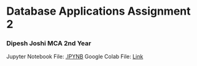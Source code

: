 # Database Applications Assignment 2
### Dipesh Joshi MCA 2nd Year

Jupyter Notebook File: [.IPYNB](https://github.com/joshidipesh12/DipeshJ-DBMS-Assignment-2/releases/download/0.01_beta/DIPESH_JOSHI_DatabaseApplication_Assignment_2.ipynb)
Google Colab File: [Link](https://colab.research.google.com/drive/1Zuux3OLk-_-ZMZqZa-_QbYyeKH-9FnEy?usp=sharing)
